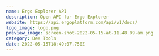 ```yaml
---
name: Ergo Explorer API
description: Open API for Ergo Explorer
website: https://api.ergoplatform.com/api/v1/docs/
logo_image: logo.png
preview_image: screen-shot-2022-05-15-at-11.48.09-am.png
category: Dev Tools
date: 2022-05-15T18:49:07.750Z
---
```

